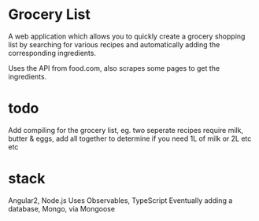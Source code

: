 # Grocery List
A web application which allows you to quickly create a grocery shopping list by searching for various recipes and automatically adding the corresponding ingredients.

Uses the API from food.com, also scrapes some pages to get the ingredients.

# todo

Add compiling for the grocery list, eg. two seperate recipes require milk, butter & eggs, add all together to determine if you need 1L of milk or 2L etc etc

# stack
Angular2, Node.js
Uses Observables, TypeScript
Eventually adding a database, Mongo, via Mongoose 
